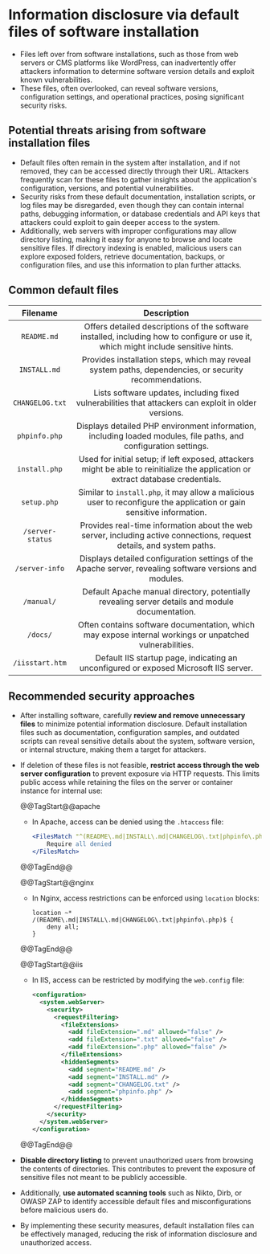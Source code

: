 # Information disclosure via default files of software installation

* Files left over from software installations, such as those from web servers or CMS platforms like WordPress, can inadvertently offer attackers information to determine software version details and exploit known vulnerabilities.
* These files, often overlooked, can reveal software versions, configuration settings, and operational practices, posing significant security risks.

## Potential threats arising from software installation files

* Default files often remain in the system after installation, and if not removed, they can be accessed directly through their URL. Attackers frequently scan for these files to gather insights about the application's configuration, versions, and potential vulnerabilities.
* Security risks from these default documentation, installation scripts, or log files may be disregarded, even though they can contain internal paths, debugging information, or database credentials and API keys that attackers could exploit to gain deeper access to the system.
* Additionally, web servers with improper configurations may allow directory listing, making it easy for anyone to browse and locate sensitive files. If directory indexing is enabled, malicious users can explore exposed folders, retrieve documentation, backups, or configuration files, and use this information to plan further attacks.

## Common default files

|Filename|Description|
|:--:|:--:|
|`README.md`|Offers detailed descriptions of the software installed, including how to configure or use it, which might include sensitive hints.|
|`INSTALL.md`|Provides installation steps, which may reveal system paths, dependencies, or security recommendations.|
|`CHANGELOG.txt`|Lists software updates, including fixed vulnerabilities that attackers can exploit in older versions.|
|`phpinfo.php`|Displays detailed PHP environment information, including loaded modules, file paths, and configuration settings.|
|`install.php`|Used for initial setup; if left exposed, attackers might be able to reinitialize the application or extract database credentials.|
|`setup.php`|Similar to `install.php`, it may allow a malicious user to reconfigure the application or gain sensitive information.|
|`/server-status`|Provides real-time information about the web server, including active connections, request details, and system paths.|
|`/server-info`|Displays detailed configuration settings of the Apache server, revealing software versions and modules.|
|`/manual/`|Default Apache manual directory, potentially revealing server details and module documentation.|
|`/docs/`|Often contains software documentation, which may expose internal workings or unpatched vulnerabilities.|
|`/iisstart.htm`|Default IIS startup page, indicating an unconfigured or exposed Microsoft IIS server.|

## Recommended security approaches

* After installing software, carefully **review and remove unnecessary files** to minimize potential information disclosure. Default installation files such as documentation, configuration samples, and outdated scripts can reveal sensitive details about the system, software version, or internal structure, making them a target for attackers.
* If deletion of these files is not feasible, **restrict access through the web server configuration** to prevent exposure via HTTP requests. This limits public access while retaining the files on the server or container instance for internal use:

  @@TagStart@@apache

  * In Apache, access can be denied using the `.htaccess` file:

    ```apache
    <FilesMatch "^(README\.md|INSTALL\.md|CHANGELOG\.txt|phpinfo\.php)$">
        Require all denied
    </FilesMatch>
    ```

  @@TagEnd@@

  @@TagStart@@nginx

  * In Nginx, access restrictions can be enforced using `location` blocks:

    ```nginx
    location ~* /(README\.md|INSTALL\.md|CHANGELOG\.txt|phpinfo\.php)$ {
        deny all;
    }
    ```

  @@TagEnd@@

  @@TagStart@@iis

  * In IIS, access can be restricted by modifying the `web.config` file:

    ```xml
    <configuration>
      <system.webServer>
        <security>
          <requestFiltering>
            <fileExtensions>
              <add fileExtension=".md" allowed="false" />
              <add fileExtension=".txt" allowed="false" />
              <add fileExtension=".php" allowed="false" />
            </fileExtensions>
            <hiddenSegments>
              <add segment="README.md" />
              <add segment="INSTALL.md" />
              <add segment="CHANGELOG.txt" />
              <add segment="phpinfo.php" />
            </hiddenSegments>
          </requestFiltering>
        </security>
      </system.webServer>
    </configuration>
    ```

  @@TagEnd@@

* **Disable directory listing** to prevent unauthorized users from browsing the contents of directories. This contributes to prevent the exposure of sensitive files not meant to be publicly accessible.
* Additionally, **use automated scanning tools** such as Nikto, Dirb, or OWASP ZAP to identify accessible default files and misconfigurations before malicious users do.
* By implementing these security measures, default installation files can be effectively managed, reducing the risk of information disclosure and unauthorized access.
